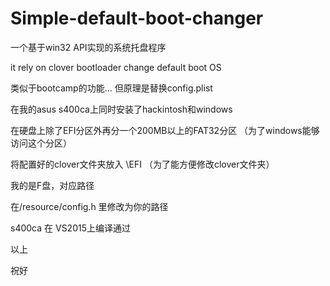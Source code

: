 # Simple-default-boot-changer
一个基于win32 API实现的系统托盘程序

it rely on clover bootloader change default boot OS

类似于bootcamp的功能...
但原理是替换config.plist

在我的asus s400ca上同时安装了hackintosh和windows

在硬盘上除了EFI分区外再分一个200MB以上的FAT32分区 （为了windows能够访问这个分区）

将配置好的clover文件夹放入  \EFI  （为了能方便修改clover文件夹）

我的是F盘，对应路径

在/resource/config.h 里修改为你的路径

s400ca 在 VS2015上编译通过
 
 以上
 
 祝好




 




